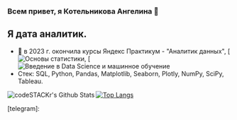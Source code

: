 ### Всем привет, я Котельникова Ангелина 👋

## Я дата аналитик. 

- 🌱 в 2023 г. окончила курсы Яндекс Практикум - "Аналитик данных", [![Основы статистики](https://stepik.org/cert/2052054), [![Введение в Data Science и машинное обучение](https://stepik.org/cert/2132243) 
- Стек: SQL, Python, Pandas, Matplotlib, Seaborn, Plotly, NumPy, SciPy, Tableau. 

<img align="left" alt="codeSTACKr's Github Stats" src="https://github-readme-stats.vercel.app/api?username=opa-oz&show_icons=true&hide_border=true" />

[![Top Langs](https://github-readme-stats.vercel.app/api/top-langs/?username=opa-oz&hide=jupyter,css,scss,html,c,makefile,dockerfile,shell,cmake)](https://github.com/anuraghazra/github-readme-stats)


[linkedin]: https://www.linkedin.com/in/angelina-kotelnikova-602275148
[telegram]: 
